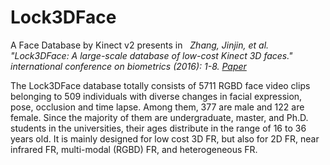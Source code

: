 # Lock3DFace
A Face Database by Kinect v2 presents in  
*Zhang, Jinjin, et al. "Lock3DFace: A large-scale database of low-cost Kinect 3D faces." international conference on biometrics (2016): 1-8. [Paper]("http://ieeexplore.ieee.org/document/7550062/?arnumber=7550062")*

The Lock3DFace database totally consists of 5711 RGBD face video clips belonging to 509 individuals with diverse changes in facial expression, pose, occlusion and time lapse. Among them, 377 are male and 122 are female. Since the majority of them are undergraduate, master, and Ph.D. students in the universities, their ages distribute in the range of 16 to 36 years old. It is mainly designed for low cost 3D FR, but also for 2D FR, near infrared FR, multi-modal (RGBD) FR, and heterogeneous FR.
